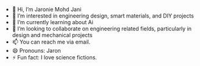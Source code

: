 - 👋 Hi, I’m Jaronie Mohd Jani
- 👀 I’m interested in engineering design, smart materials, and DIY projects
- 🌱 I’m currently learning about Ai
- 💞️ I’m looking to collaborate on engineering related fields, particularly in design and mechanical projects
- 📫 You can reach me via email.
- 😄 Pronouns: Jaron
- ⚡ Fun fact: I love science fictions.

<!---
jaroniejani/jaroniejani is a ✨ special ✨ repository because its `README.md` (this file) appears on your GitHub profile.
You can click the Preview link to take a look at your changes.
--->

